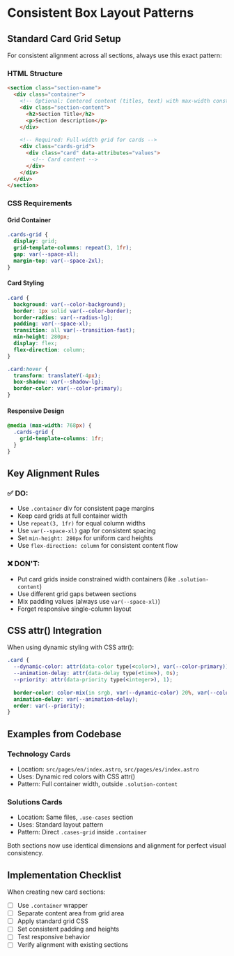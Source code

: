 # Consistent Box Layout Patterns

## Standard Card Grid Setup

For consistent alignment across all sections, always use this exact pattern:

### HTML Structure
```html
<section class="section-name">
  <div class="container">
    <!-- Optional: Centered content (titles, text) with max-width constraint -->
    <div class="section-content">
      <h2>Section Title</h2>
      <p>Section description</p>
    </div>
    
    <!-- Required: Full-width grid for cards -->
    <div class="cards-grid">
      <div class="card" data-attributes="values">
        <!-- Card content -->
      </div>
    </div>
  </div>
</section>
```

### CSS Requirements

#### Grid Container
```css
.cards-grid {
  display: grid;
  grid-template-columns: repeat(3, 1fr);
  gap: var(--space-xl);
  margin-top: var(--space-2xl);
}
```

#### Card Styling
```css
.card {
  background: var(--color-background);
  border: 1px solid var(--color-border);
  border-radius: var(--radius-lg);
  padding: var(--space-xl);
  transition: all var(--transition-fast);
  min-height: 280px;
  display: flex;
  flex-direction: column;
}

.card:hover {
  transform: translateY(-4px);
  box-shadow: var(--shadow-lg);
  border-color: var(--color-primary);
}
```

#### Responsive Design
```css
@media (max-width: 768px) {
  .cards-grid {
    grid-template-columns: 1fr;
  }
}
```

## Key Alignment Rules

### ✅ DO:
- Use `.container` div for consistent page margins
- Keep card grids at full container width
- Use `repeat(3, 1fr)` for equal column widths
- Use `var(--space-xl)` gap for consistent spacing
- Set `min-height: 280px` for uniform card heights
- Use `flex-direction: column` for consistent content flow

### ❌ DON'T:
- Put card grids inside constrained width containers (like `.solution-content`)
- Use different grid gaps between sections
- Mix padding values (always use `var(--space-xl)`)
- Forget responsive single-column layout

## CSS attr() Integration

When using dynamic styling with CSS attr():

```css
.card {
  --dynamic-color: attr(data-color type(<color>), var(--color-primary));
  --animation-delay: attr(data-delay type(<time>), 0s);
  --priority: attr(data-priority type(<integer>), 1);
  
  border-color: color-mix(in srgb, var(--dynamic-color) 20%, var(--color-border));
  animation-delay: var(--animation-delay);
  order: var(--priority);
}
```

## Examples from Codebase

### Technology Cards
- Location: `src/pages/en/index.astro`, `src/pages/es/index.astro`
- Uses: Dynamic red colors with CSS attr()
- Pattern: Full container width, outside `.solution-content`

### Solutions Cards  
- Location: Same files, `.use-cases` section
- Uses: Standard layout pattern
- Pattern: Direct `.cases-grid` inside `.container`

Both sections now use identical dimensions and alignment for perfect visual consistency.

## Implementation Checklist

When creating new card sections:
- [ ] Use `.container` wrapper
- [ ] Separate content area from grid area
- [ ] Apply standard grid CSS
- [ ] Set consistent padding and heights
- [ ] Test responsive behavior
- [ ] Verify alignment with existing sections